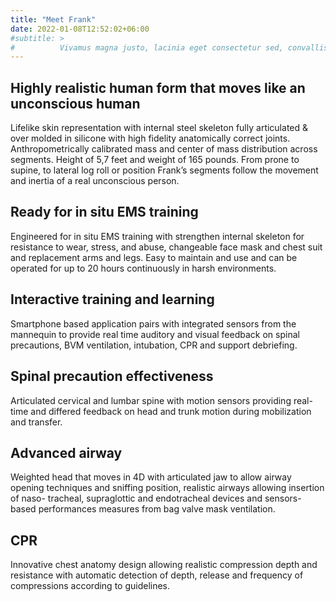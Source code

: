 ```yaml
---
title: "Meet Frank"
date: 2022-01-08T12:52:02+06:00
#subtitle: >
#          Vivamus magna justo, lacinia eget consectetur sed, convallis at tellus. Vivamus magna justo, lacinia eget consectetur sed, convallis at tellus. Cras #ultricies ligula sed magna dictum porta.
---
```


## Highly realistic human form that moves like an unconscious human 
Lifelike skin representation with internal steel skeleton fully articulated &amp; over molded in silicone with high fidelity anatomically correct joints.
Anthropometrically calibrated mass and center of mass distribution across segments. Height of 5,7 feet and weight of 165 pounds. From prone to supine, to
lateral log roll or position Frank’s segments follow the movement and inertia of a real unconscious person.

## Ready for in situ EMS training
Engineered for in situ EMS training with strengthen internal skeleton for resistance to wear, stress, and abuse, changeable face mask and chest suit and
replacement arms and legs. Easy to maintain and use and can be operated for up to 20 hours continuously in harsh environments.

## Interactive training and learning
Smartphone based application pairs with integrated sensors from the mannequin to provide real time auditory and visual feedback on spinal
precautions, BVM ventilation, intubation, CPR and support debriefing. 

## Spinal precaution effectiveness
Articulated cervical and lumbar spine with motion sensors providing real-time and differed feedback on head and trunk motion during mobilization and
transfer.

## Advanced airway
Weighted head that moves in 4D with articulated jaw to allow airway opening techniques and sniffing position, realistic airways allowing insertion of naso-
tracheal, supraglottic and endotracheal devices and sensors-based performances measures from bag valve mask ventilation.

## CPR
Innovative chest anatomy design allowing realistic compression depth and resistance with automatic detection of depth, release and frequency of compressions according to guidelines.
